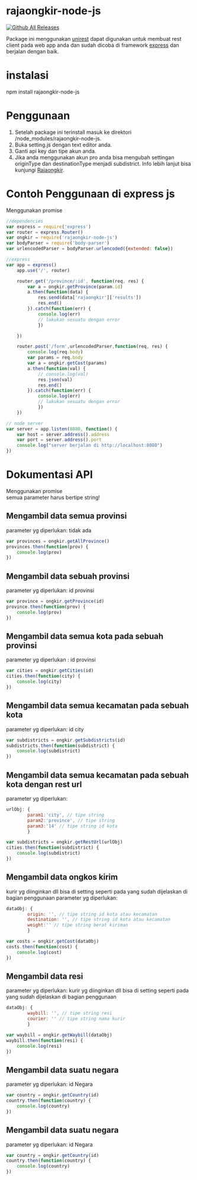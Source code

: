 # rajaongkir-node-js
[![Github All Releases](https://img.shields.io/github/downloads/atom/atom/total.svg)](https://github.com/eiyu/rajaongkir-node-js)

Package ini menggunakan [unirest](https://github.com/Mashape/unirest-nodejs) dapat digunakan untuk membuat rest client pada web app anda dan sudah dicoba di framework [express](https://github.com/expressjs/express) dan berjalan dengan baik.

# instalasi
npm install rajaongkir-node-js 

# Penggunaan

1. Setelah package ini terinstall masuk ke direktori /node_modules/rajaongkir-node-js.
2. Buka setting.js dengan text editor anda.
3. Ganti api key dan tipe akun anda.
4. Jika anda menggunakan akun pro anda bisa mengubah settingan originType dan destinationType menjadi subdistrict. Info lebih lanjut bisa kunjungi [Rajaongkir](http://rajaongkir.com/dokumentasi/pro).

# Contoh Penggunaan di express js

Menggunakan promise

```javascript
//dependencies
var express = require('express')
var router = express.Router()
var ongkir = require('rajaongkir-node-js')
var bodyParser = require('body-parser')
var urlencodedParser = bodyParser.urlencoded({extended: false})

//express
var app = express()
	app.use('/', router)

	router.get('/province/:id', function(req, res) {
		var a = ongkir.getProvince(param.id)
		a.then(function(data) {
			res.send(data['rajaongkir']['results'])
			res.end()
		}).catch(function(err) {
			console.log(err)
			// lakukan sesuatu dengan error
			})

	})

	router.post('/form',urlencodedParser,function(req, res) {
		console.log(req.body)
		var params = req.body
		var a = ongkir.getCost(params)
		a.then(function(val) {
			// console.log(val)
			res.json(val)
			res.end()
		}).catch(function(err) {
			console.log(err)
			// lakukan sesuatu dengan error
			})
	})

// node server
var server = app.listen(8080, function() {
	var host = server.address().address
	var port = server.address().port
	console.log("server berjalan di http://localhost:8080")
})
```
# Dokumentasi API
Menggunakan promise<br/>
semua parameter harus bertipe string!


## Mengambil data semua provinsi

parameter yg diperlukan: tidak ada
```javascript
var provinces = ongkir.getAllProvince()
provinces.then(function(prov) {
	console.log(prov)
})
```

## Mengambil data sebuah provinsi

parameter yg diperlukan: id provinsi
```javascript
var province = ongkir.getProvince(id)
province.then(function(prov) {
	console.log(prov)
})
```

## Mengambil data semua kota pada sebuah provinsi
parameter yg diperlukan : id provinsi
```javascript
var cities = ongkir.getCities(id)
cities.then(function(city) {
	console.log(city)
})
```

## Mengambil data semua kecamatan pada sebuah kota
parameter yg diperlukan: id city
```javascript
var subdistricts = ongkir.getSubdistricts(id)
subdistricts.then(function(subdistrict) {
	console.log(subdistrict)
})
```

## Mengambil data semua kecamatan pada sebuah kota dengan rest url
parameter yg diperlukan: 
```javascript
urlObj: {
		param1:'city', // tipe string 
		param2:'province', // tipe string 
		param3:'14' // tipe string id kota
		}
```
```javascript
var subdistricts = ongkir.getRestUrl(urlObj)
cities.then(function(subdistrict) {
	console.log(subdistrict)
})

```


## Mengambil data ongkos kirim
kurir yg diinginkan dll bisa di setting seperti pada yang sudah dijelaskan di bagian penggunaan
parameter yg diperlukan:
```javascript
dataObj: {
		origin: '', // tipe string id kota atau kecamatan
		destination: '', // tipe string id kota atau kecamatan
		weight:'' // tipe string berat kiriman
	    }
```

```javascript
var costs = ongkir.getCost(dataObj)
costs.then(function(cost) {
	console.log(cost)
})

```


## Mengambil data resi
parameter yg diperlukan:
kurir yg diinginkan dll bisa di setting seperti pada yang sudah dijelaskan di bagian penggunaan
```javascript
dataObj: {
		waybill: '', // tipe string resi 
		courier: '' // tipe string nama kurir
	    }
```

```javascript
var waybill = ongkir.getWaybill(dataObj)
waybill.then(function(resi) {
	console.log(resi)
})

```


## Mengambil data suatu negara
parameter yg diperlukan: id Negara


```javascript
var country = ongkir.getCountry(id)
country.then(function(country) {
	console.log(country)
})

```



## Mengambil data suatu negara
parameter yg diperlukan: id Negara


```javascript
var country = ongkir.getCountry(id)
country.then(function(country) {
	console.log(country)
})

```
